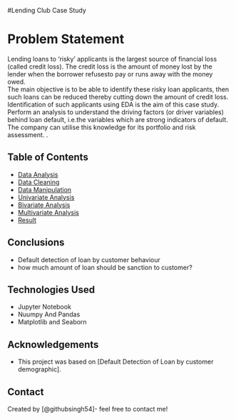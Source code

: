 #Lending Club Case Study

# Problem Statement
Lending loans to ‘risky’ applicants is the largest source of financial loss
(called credit loss). The credit loss is the amount of money lost by the lender 
when the borrower refusesto pay or runs away with the money owed.  
The main objective is to be able to identify these risky loan applicants, 
then such loans can be reduced thereby cutting down the amount of credit loss. 
Identification of such applicants using EDA is the aim of this case study.   
Perform an analysis to understand the driving factors (or driver variables)
behind loan default, i.e.the variables which are strong indicators of default.  
The company can utilise this knowledge for its portfolio and risk assessment. 
.


## Table of Contents
* [Data Analysis](#Data-Analysis)
* [Data Cleaning](#Data-Cleaning)
* [Data Manipulation](#Data-Manipulation)
* [Univariate Analysis](#Univariate-Analysis)
* [Bivariate Analysis](#Bivariate-Analysis)
* [Multivariate Analysis](#Multivariate-Analysis)
* [Result](#Result)

## Conclusions
- Default detection of loan by customer behaviour
- how much amount of loan should be sanction to customer?

<!-- You don't have to answer all the questions - just the ones relevant to your project. -->


## Technologies Used
- Jupyter Notebook
- Nuumpy And Pandas
- Matplotlib and Seaborn

<!-- As the libraries versions keep on changing, it is recommended to mention the version of library used in this project -->

## Acknowledgements
- This project was based on [Default Detection of Loan by customer demographic].


## Contact
Created by [@githubsingh54]- feel free to contact me!


<!-- Optional -->
<!-- ## License -->
<!-- This project is open source and available under the [... License](). -->

<!-- You don't have to include all sections - just the one's relevant to your project -->
